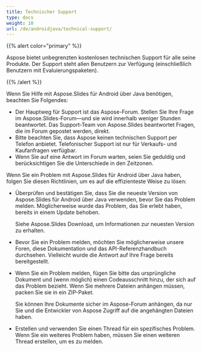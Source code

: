 ```yaml
---
title: Technischer Support
type: docs
weight: 10
url: /de/androidjava/technical-support/
---
```


{{% alert color="primary" %}} 

Aspose bietet unbegrenzten kostenlosen technischen Support für alle seine Produkte. Der Support steht allen Benutzern zur Verfügung (einschließlich Benutzern mit Evaluierungspaketen).

{{% /alert %}} 

Wenn Sie Hilfe mit Aspose.Slides für Android über Java benötigen, beachten Sie Folgendes:

- Der Hauptweg für Support ist das Aspose-Forum. Stellen Sie Ihre Frage im Aspose.Slides-Forum—und sie wird innerhalb weniger Stunden beantwortet. Das Support-Team von Aspose.Slides beantwortet Fragen, die im Forum gepostet werden, direkt.
- Bitte beachten Sie, dass Aspose keinen technischen Support per Telefon anbietet. Telefonischer Support ist nur für Verkaufs- und Kaufanfragen verfügbar.
- Wenn Sie auf eine Antwort im Forum warten, seien Sie geduldig und berücksichtigen Sie die Unterschiede in den Zeitzonen.


Wenn Sie ein Problem mit Aspose.Slides für Android über Java haben, folgen Sie diesen Richtlinien, um es auf die effizienteste Weise zu lösen:

- Überprüfen und bestätigen Sie, dass Sie die neueste Version von Aspose.Slides für Android über Java verwenden, bevor Sie das Problem melden. Möglicherweise wurde das Problem, das Sie erlebt haben, bereits in einem Update behoben. 

  Siehe Aspose.Slides Download, um Informationen zur neuesten Version zu erhalten.

- Bevor Sie ein Problem melden, möchten Sie möglicherweise unsere Foren, diese Dokumentation und das API-Referenzhandbuch durchsehen. Vielleicht wurde die Antwort auf Ihre Frage bereits bereitgestellt. 

- Wenn Sie ein Problem melden, fügen Sie bitte das ursprüngliche Dokument und (wenn möglich) einen Codeausschnitt hinzu, der sich auf das Problem bezieht. Wenn Sie mehrere Dateien anhängen müssen, packen Sie sie in ein ZIP-Paket. 

  Sie können Ihre Dokumente sicher im Aspose-Forum anhängen, da nur Sie und die Entwickler von Aspose Zugriff auf die angehängten Dateien haben.

- Erstellen und verwenden Sie einen Thread für ein spezifisches Problem. Wenn Sie ein weiteres Problem haben, müssen Sie einen weiteren Thread erstellen, um es zu melden. 